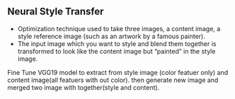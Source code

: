 ## Neural Style Transfer


- Optimization technique used to take three images, a content image, a style reference image (such as an artwork by a famous painter).
- The input image which you want to style and blend them together is transformed to look like the content image but “painted” in the style image.

Fine Tune VGG19 model to extract from style image (color featuer only) and content image(all featuers with out color).
then generate new image and merged two image with together(style and content).
